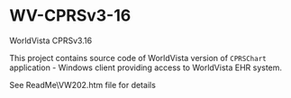 # WV-CPRSv3-16
WorldVista CPRSv3.16

This project contains source code of WorldVista version of `CPRSChart` application - Windows client providing access to WorldVista EHR system.

See ReadMe\VW202.htm file for details
